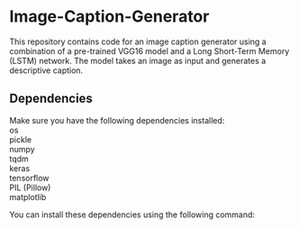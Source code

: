 # Image-Caption-Generator
This repository contains code for an image caption generator using a combination of a pre-trained VGG16 model and a Long Short-Term Memory (LSTM) network. The model takes an image as input and generates a descriptive caption.
## Dependencies
Make sure you have the following dependencies installed:
<br>os
<br>pickle
<br>numpy
<br>tqdm
<br>keras
<br>tensorflow
<br>PIL (Pillow)
<br>matplotlib

You can install these dependencies using the following command:
